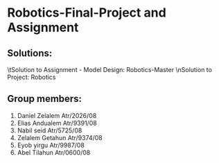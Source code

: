 # Robotics-Final-Project and Assignment

## Solutions:
  \tSolution to Assignment - Model Design: Robotics-Master
  \nSolution to Project: Robotics

## Group members:
  1. Daniel Zelalem 		Atr/2026/08
  2. Elias Andualem			Atr/9391/08
  3. Nabil seid				  Atr/5725/08
  4. Zelalem Getahun		Atr/9374/08
  5. Eyob yirgu         Atr/9987/08
  6. Abel Tilahun       Atr/0600/08
  



